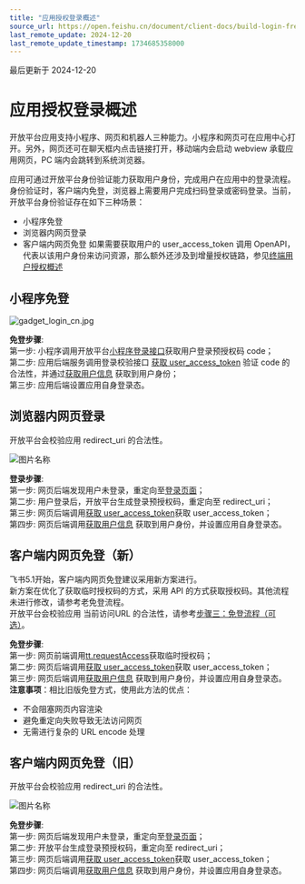 ```yaml
---
title: "应用授权登录概述"
source_url: https://open.feishu.cn/document/client-docs/build-login-free-system-
last_remote_update: 2024-12-20
last_remote_update_timestamp: 1734685358000
---
```

最后更新于 2024-12-20

# 应用授权登录概述

开放平台应用支持小程序、网页和机器人三种能力。小程序和网页可在应用中心打开。另外，网页还可在聊天框内点击链接打开，移动端内会启动 webview 承载应用网页，PC 端内会跳转到系统浏览器。    

应用可通过开放平台身份验证能力获取用户身份，完成用户在应用中的登录流程。身份验证时，客户端内免登，浏览器上需要用户完成扫码登录或密码登录。当前，开放平台身份验证存在如下三种场景：
- 小程序免登
- 浏览器内网页登录
- 客户端内网页免登
如果需要获取用户的 user_access_token 调用 OpenAPI，代表以该用户身份来访问资源，那么额外还涉及到增量授权链路，参见[终端用户授权概述](https://open.feishu.cn/document/common-capabilities/sso/end-user-consent-overview)

## 小程序免登

![gadget_login_cn.jpg](https://sf3-cn.feishucdn.com/obj/open-platform-opendoc/e03ff396e6ebacb6699cb450d50c473c_Kl2AEC37cW.jpg?height=1554&lazyload=true&maxWidth=750&width=2274)

**免登步骤**: <br>
第一步: 小程序调用开放平台[小程序登录接口](https://open.feishu.cn/document/uYjL24iN/uUzMuUzMuUzM/requestaccess)获取用户登录预授权码 code；<br>
第二步: 应用后端服务调用登录校验接口 [获取 user_access_token](https://open.feishu.cn/document/uAjLw4CM/ukTMukTMukTM/authentication-management/access-token/get-user-access-token) 验证 code 的合法性，并通过[获取用户信息](https://open.feishu.cn/document/uAjLw4CM/ukTMukTMukTM/reference/authen-v1/user_info/get) 获取到用户身份；<br>
第三步: 应用后端设置应用自身登录态。<br>

## 浏览器内网页登录
开放平台会校验应用 redirect_uri 的合法性。 <br> 

![图片名称](https://sf3-cn.feishucdn.com/obj/website-img/3b08f52b29321b23e1fa024996c9158c_browser_ch.png?height=2640&lazyload=true&maxWidth=600&width=1880)

**登录步骤**:<br>
第一步: 网页后端发现用户未登录，重定向至[登录页面](https://open.feishu.cn/document/common-capabilities/sso/api/obtain-oauth-code)；<br>
第二步: 用户登录后，开放平台生成登录预授权码，重定向至 redirect_uri；<br>
第三步: 网页后端调用[获取 user_access_token](https://open.feishu.cn/document/uAjLw4CM/ukTMukTMukTM/authentication-management/access-token/get-user-access-token)获取 user_access_token；<br>
第四步: 网页后端调用[获取用户信息](https://open.feishu.cn/document/uAjLw4CM/ukTMukTMukTM/reference/authen-v1/user_info/get) 获取到用户身份，并设置应用自身登录态。

## 客户端内网页免登（新）
飞书5.1开始，客户端内网页免登建议采用新方案进行。<br> 
新方案在优化了获取临时授权码的方式，采用 API 的方式获取授权码。其他流程未进行修改，请参考老免登流程。<br> 
开放平台会校验应用 当前访问URL 的合法性，请参考[步骤三：免登流程（可选）](https://open.feishu.cn/document/uYjL24iN/uMTMuMTMuMTM/development-guide/step-3)。 <br> 

**免登步骤**:<br>
第一步: 网页前端调用[tt.requestAccess](https://open.feishu.cn/document/uYjL24iN/uUzMuUzMuUzM/requestaccess)获取临时授权码；<br>
第二步: 网页后端调用[获取 user_access_token](https://open.feishu.cn/document/uAjLw4CM/ukTMukTMukTM/authentication-management/access-token/get-user-access-token)获取 user_access_token；<br>
第三步: 网页后端调用[获取用户信息](https://open.feishu.cn/document/uAjLw4CM/ukTMukTMukTM/reference/authen-v1/user_info/get) 获取到用户身份，并设置应用自身登录态。
**注意事项**：相比旧版免登方式，使用此方法的优点：
- 不会阻塞网页内容渲染
- 避免重定向失败导致无法访问网页
- 无需进行复杂的 URL encode 处理

## 客户端内网页免登（旧）
开放平台会校验应用 redirect_uri 的合法性。 <br> 

![图片名称](https://sf3-cn.feishucdn.com/obj/website-img/67b19a4debca5fcba5b29072d850915f_client_h5.png?height=2640&lazyload=true&maxWidth=600&width=1880)

**免登步骤**:<br>
第一步: 网页后端发现用户未登录，重定向至[登录页面](https://open.feishu.cn/document/common-capabilities/sso/api/obtain-oauth-code)；<br>
第二步: 开放平台生成登录预授权码，重定向至 redirect_uri；<br>
第三步: 网页后端调用[获取 user_access_token](https://open.feishu.cn/document/uAjLw4CM/ukTMukTMukTM/authentication-management/access-token/get-user-access-token)获取 user_access_token；<br>
第四步: 网页后端调用[获取用户信息](https://open.feishu.cn/document/uAjLw4CM/ukTMukTMukTM/reference/authen-v1/user_info/get) 获取到用户身份，并设置应用自身登录态。
